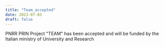 ```yaml
---
title: "Team_accepted"
date: 2023-07-03
draft: false
---
```


PNRR PRIN Project "TEAM" has been accepted and will be funded by the Italian ministry of University and Research